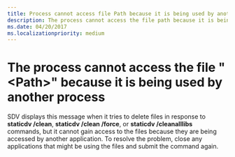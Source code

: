```yaml
---
title: Process cannot access file Path because it is being used by another process
description: The process cannot access the file path because it is being used by another process.
ms.date: 04/20/2017
ms.localizationpriority: medium
---
```


# The process cannot access the file "&lt;Path&gt;" because it is being used by another process


SDV displays this message when it tries to delete files in response to **staticdv /clean**, **staticdv /clean /force**, or **staticdv /cleanalllibs** commands, but it cannot gain access to the files because they are being accessed by another application. To resolve the problem, close any applications that might be using the files and submit the command again.

 

 





